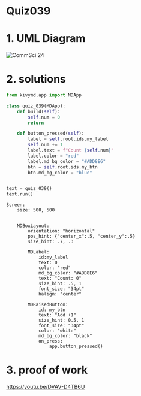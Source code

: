 # Quiz039



# 1. UML Diagram

![CommSci 24](https://github.com/Rokyyz/Unit3/assets/134658259/d6e63073-e52e-48d1-b66b-bb570d56fe1d)



# 2. solutions


```.py
from kivymd.app import MDApp

class quiz_039(MDApp):
    def build(self):
        self.num = 0
        return

    def button_pressed(self):
        label = self.root.ids.my_label
        self.num += 1
        label.text = f"Count {self.num}"
        label.color = "red"
        label.md_bg_color = "#ADD8E6"
        btn = self.root.ids.my_btn
        btn.md_bg_color = "blue"


text = quiz_039()
text.run()
```

```.kv
Screen:
    size: 500, 500


    MDBoxLayout:
        orientation: "horizontal"
        pos_hint: {"center_x":.5, "center_y":.5}
        size_hint: .7, .3

        MDLabel:
            id:my_label
            text: 0
            color: "red"
            md_bg_color: "#ADD8E6"
            text: "Count: 0"
            size_hint: .5, 1
            font_size: "34pt"
            halign: "center"

        MDRaisedButton:
            id: my_btn
            text: "Add +1"
            size_hint: 0.5, 1
            font_size: "34pt"
            color: "white"
            md_bg_color: "black"
            on_press:
                app.button_pressed()

```


# 3. proof of work

https://youtu.be/DVAV-D4TB6U
